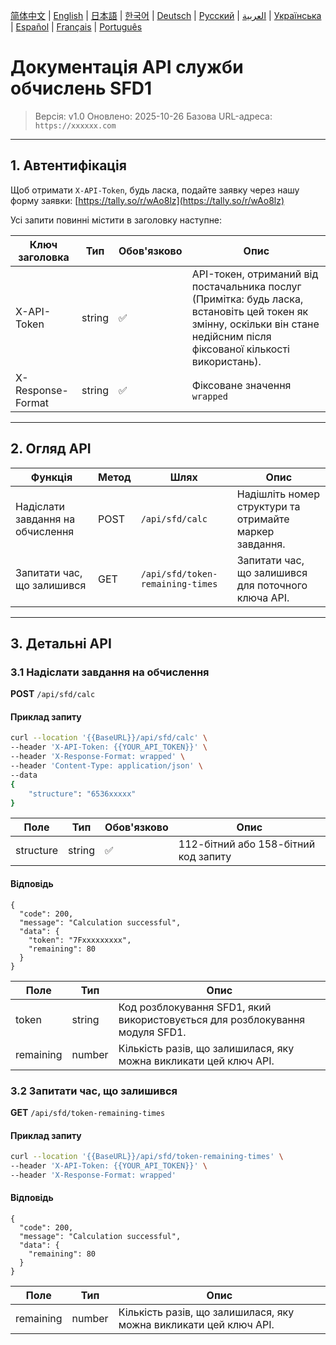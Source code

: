 [简体中文](./README.zh.md) | [English](./README.md) | [日本語](./README.ja.md) | [한국어](./README.ko.md) | [Deutsch](./README.de.md) | [Русский](./README.ru.md) | [العربية](./README.ar.md) | [Українська](./README.uk.md) | [Español](./README.es.md) | [Français](./README.fr.md) | [Português](./README.pt.md)

# Документація API служби обчислень SFD1
> Версія: v1.0
> Оновлено: 2025-10-26
> Базова URL-адреса: `https://xxxxxx.com`

---

## 1. Автентифікація

Щоб отримати `X-API-Token`, будь ласка, подайте заявку через нашу форму заявки: [https://tally.so/r/wAo8lz](https://tally.so/r/wAo8lz)

Усі запити повинні містити в заголовку наступне:

| Ключ заголовка | Тип | Обов'язково | Опис |
|---|---|---|---|
| X-API-Token | string | ✅ | API-токен, отриманий від постачальника послуг (Примітка: будь ласка, встановіть цей токен як змінну, оскільки він стане недійсним після фіксованої кількості використань). |
| X-Response-Format | string | ✅ | Фіксоване значення `wrapped` |

---

## 2. Огляд API

| Функція | Метод | Шлях | Опис |
|---|---|---|---|
| Надіслати завдання на обчислення | POST | `/api/sfd/calc` | Надішліть номер структури та отримайте маркер завдання. |
| Запитати час, що залишився | GET | `/api/sfd/token-remaining-times`| Запитати час, що залишився для поточного ключа API. |

---

## 3. Детальні API

### 3.1 Надіслати завдання на обчислення
**POST** `/api/sfd/calc`

#### Приклад запиту
```bash
curl --location '{{BaseURL}}/api/sfd/calc' \
--header 'X-API-Token: {{YOUR_API_TOKEN}}' \
--header 'X-Response-Format: wrapped' \
--header 'Content-Type: application/json' \
--data 
{
    "structure": "6536xxxxx"
}
```

| Поле | Тип | Обов'язково | Опис |
|---|---|---|---|
| structure | string | ✅ | 112-бітний або 158-бітний код запиту |

#### Відповідь
```
{
  "code": 200,
  "message": "Calculation successful",
  "data": {
    "token": "7Fxxxxxxxxx",
    "remaining": 80
  }
}
```

| Поле | Тип | Опис |
|---|---|---|
| token | string | Код розблокування SFD1, який використовується для розблокування модуля SFD1. |
| remaining | number | Кількість разів, що залишилася, яку можна викликати цей ключ API. |


### 3.2 Запитати час, що залишився
**GET** `/api/sfd/token-remaining-times`

#### Приклад запиту
```bash
curl --location '{{BaseURL}}/api/sfd/token-remaining-times' \
--header 'X-API-Token: {{YOUR_API_TOKEN}}' \
--header 'X-Response-Format: wrapped'
```

#### Відповідь
```
{
  "code": 200,
  "message": "Calculation successful",
  "data": {
    "remaining": 80
  }
}
```

| Поле | Тип | Опис |
|---|---|---|
| remaining | number | Кількість разів, що залишилася, яку можна викликати цей ключ API. |